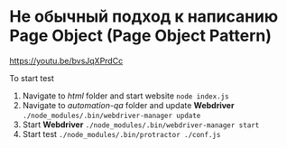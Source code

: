 # Не обычный подход к написанию Page Object (Page Object Pattern)

https://youtu.be/bvsJqXPrdCc

To start test

1. Navigate to _html_ folder and start website
   `node index.js`
2. Navigate to _automation-qa_ folder and update **Webdriver**
   `./node_modules/.bin/webdriver-manager update`
3. Start **Webdriver**
   `./node_modules/.bin/webdriver-manager start`
4. Start test
   `./node_modules/.bin/protractor ./conf.js`
